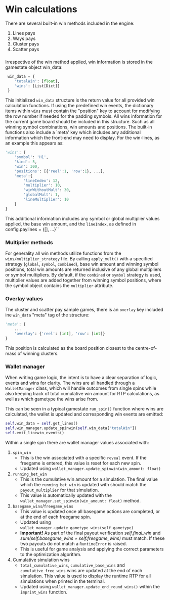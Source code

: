 # Win calculations

There are several built-in win methods included in the engine:

1. Lines pays
2. Ways pays
3. Cluster pays
4. Scatter pays

###

Irrespective of the win method applied, win information is stored in the gamestate object win_data:

```python
 win_data = {
    'totalWin': [float],
    'wins': [List[Dict]]
 }
```

This initialized `win_data` structure is the return value for all provided win calculation functions. If using the predefined win events, the dictionary items within `wins` must contain the "position" key to account for modifying the row number if needed for the padding symbols. All wins information for the current game board should be included in this structure. Such as all winning symbol combinations, win amounts and positions. The built-in functions also include a `meta' key which includes any additional information which the front-end may need to display. For the win-lines, as an example this appears as:

```python
'wins': {
    'symbol': 'H1',
    'kind': 5,
    'win': 300,
    'positions': [{'reel':1, 'row':1}, ...],
    'meta':{
        'lineIndex': 12,
        'multiplier': 10,
        'winWithoutMult': 30,
        'globalMult': 1,
        'lineMultiplier': 10
    }
}
```

This additional information includes any symbol or global multiplier values applied, the base win amount, and the `lineIndex`, as defined in config.paylines = {[], ...}``

### Multiplier methods

For generality all win methods utilize functions from the `wins/multiplier_strategy` file. By calling `apply_mult()` with a specified strategy (`global`, `symbol`, `combined`), base win amount and winning symbol positions, total win amounts are returned inclusive of any global multipliers or symbol multipliers. By default, if the `combined` or `symbol` strategy is used, multiplier values are added together from winning symbol positions, where the symbol object contains the `multiplier` attribute.

### Overlay values

The cluster and scatter pay sample games, there is an `overlay` key included ine `win_data` "meta" tag of the structure:

```python
'meta': {
    ...
    'overlay': {'reel': [int], 'row': [int]}
}
```

This position is calculated as the board position closest to the centre-of-mass of winning clusters.

### Wallet manager

When writing game logic, the intent is to have a clear separation of logic, events and wins for clarity. The wins are all handled through a `WalletManager` class, which will handle outcomes from single spins while also keeping track of total cumulative win amount for RTP calculations, as well as which gametype the wins arise from.

This can be seen in a typical gamestate `run_spin()` function where wins are calculated, the wallet is updated and corresponding win events are emitted:

```python
self.win_data = self.get_lines()
self.win_manager.update_spinwin(self.win_data["totalWin"])
self.emit_linewin_events()
```

Within a single spin there are wallet manager values associated with:

1. `spin_win`
   - This is the win associated with a specific `reveal` event. If the freegame is entered, this value is reset for each new spin.
   - Updated using `wallet_manager.update_spinwin(win_amount: float)`
2. `running_bet_win`
   - This is the cumulative win amount for a simulation. The final value which the `running_bet_win` is updated with should match the `payout_multiplier` for that simulation.
   - This value is automatically updated with the `wallet_manager.set_spinwin(win_amount: float)` method.
3. `basegame_wins`/`freegame_wins`
   - This value is updated once all basegame actions are completed, or at the end of each freegame spin.
   - Updated using `wallet_manager.update_gametype_wins(self.gametype)`
   - **Important!** As part of the final payout verification _self.final_win_ and _sum(self.basegame_wins + self.freegame_wins)_ must match. If these two payouts do not match a `RuntimeError` is raised.
   - This is useful for game analysis and applying the correct parameters to the optimization algorithm.
4. Cumulative simulation wins
   - `total_cumulative_wins`, `cumulative_base_wins` and `cumulative_free_wins` wins are updated at the end of each simulation. This value is used to display the runtime RTP for all simulations when printed in the terminal.
   - Updated using `wallet_manager.update_end_round_wins()` within the `imprint_wins` function.
